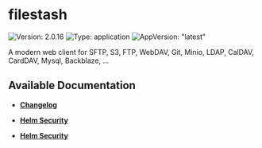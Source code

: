# filestash

![Version: 2.0.16](https://img.shields.io/badge/Version-2.0.16-informational?style=flat-square) ![Type: application](https://img.shields.io/badge/Type-application-informational?style=flat-square) ![AppVersion: "latest"](https://img.shields.io/badge/AppVersion-"latest"-informational?style=flat-square)

A modern web client for SFTP, S3, FTP, WebDAV, Git, Minio, LDAP, CalDAV, CardDAV, Mysql, Backblaze, ...

## Available Documentation

- [**Changelog**](CHANGELOG)

- [**Helm Security**](container-security)

- [**Helm Security**](helm-security)

